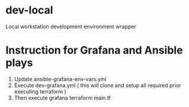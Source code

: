 # dev-local
Local workstation development environment wrapper


# Instruction for Grafana and Ansible plays

1. Update ansible-grafana-env-vars.yml
2. Execute dev-grafana.yml ( this will clone and setup all required prior executing terraform )
3. Then execute grafana terraform main.tf 